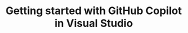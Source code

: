 ---
title: Getting started with GitHub Copilot in Visual Studio
intro: 'ADD INTRO.'
versions:
  versions:
  fpt: '*'
  ghec: '*'
---